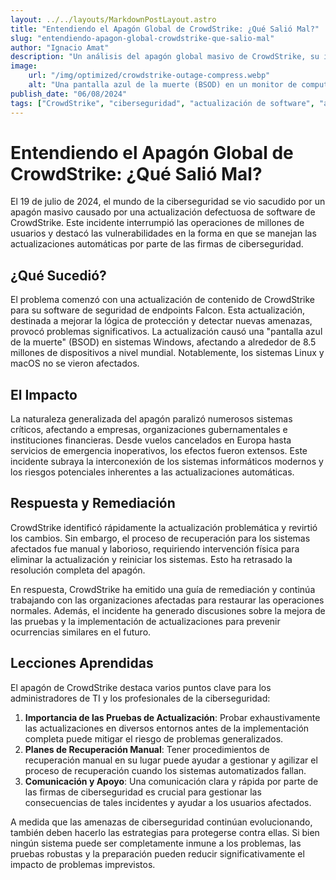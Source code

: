 ```yaml
---
layout: ../../layouts/MarkdownPostLayout.astro
title: "Entendiendo el Apagón Global de CrowdStrike: ¿Qué Salió Mal?"
slug: "entendiendo-apagon-global-crowdstrike-que-salio-mal"
author: "Ignacio Amat"
description: "Un análisis del apagón global masivo de CrowdStrike, su impacto y lecciones aprendidas para profesionales de ciberseguridad."
image:
    url: "/img/optimized/crowdstrike-outage-compress.webp"
    alt: "Una pantalla azul de la muerte (BSOD) en un monitor de computadora."
publish_date: "06/08/2024"
tags: ["CrowdStrike", "ciberseguridad", "actualización de software", "apagón global", "gestión de TI"]
---
```

# Entendiendo el Apagón Global de CrowdStrike: ¿Qué Salió Mal?

El 19 de julio de 2024, el mundo de la ciberseguridad se vio sacudido por un apagón masivo causado por una actualización defectuosa de software de CrowdStrike. Este incidente interrumpió las operaciones de millones de usuarios y destacó las vulnerabilidades en la forma en que se manejan las actualizaciones automáticas por parte de las firmas de ciberseguridad.

## ¿Qué Sucedió?

El problema comenzó con una actualización de contenido de CrowdStrike para su software de seguridad de endpoints Falcon. Esta actualización, destinada a mejorar la lógica de protección y detectar nuevas amenazas, provocó problemas significativos. La actualización causó una "pantalla azul de la muerte" (BSOD) en sistemas Windows, afectando a alrededor de 8.5 millones de dispositivos a nivel mundial. Notablemente, los sistemas Linux y macOS no se vieron afectados.

## El Impacto

La naturaleza generalizada del apagón paralizó numerosos sistemas críticos, afectando a empresas, organizaciones gubernamentales e instituciones financieras. Desde vuelos cancelados en Europa hasta servicios de emergencia inoperativos, los efectos fueron extensos. Este incidente subraya la interconexión de los sistemas informáticos modernos y los riesgos potenciales inherentes a las actualizaciones automáticas.

## Respuesta y Remediación

CrowdStrike identificó rápidamente la actualización problemática y revirtió los cambios. Sin embargo, el proceso de recuperación para los sistemas afectados fue manual y laborioso, requiriendo intervención física para eliminar la actualización y reiniciar los sistemas. Esto ha retrasado la resolución completa del apagón.

En respuesta, CrowdStrike ha emitido una guía de remediación y continúa trabajando con las organizaciones afectadas para restaurar las operaciones normales. Además, el incidente ha generado discusiones sobre la mejora de las pruebas y la implementación de actualizaciones para prevenir ocurrencias similares en el futuro.

## Lecciones Aprendidas

El apagón de CrowdStrike destaca varios puntos clave para los administradores de TI y los profesionales de la ciberseguridad:

1. **Importancia de las Pruebas de Actualización**: Probar exhaustivamente las actualizaciones en diversos entornos antes de la implementación completa puede mitigar el riesgo de problemas generalizados.
2. **Planes de Recuperación Manual**: Tener procedimientos de recuperación manual en su lugar puede ayudar a gestionar y agilizar el proceso de recuperación cuando los sistemas automatizados fallan.
3. **Comunicación y Apoyo**: Una comunicación clara y rápida por parte de las firmas de ciberseguridad es crucial para gestionar las consecuencias de tales incidentes y ayudar a los usuarios afectados.

A medida que las amenazas de ciberseguridad continúan evolucionando, también deben hacerlo las estrategias para protegerse contra ellas. Si bien ningún sistema puede ser completamente inmune a los problemas, las pruebas robustas y la preparación pueden reducir significativamente el impacto de problemas imprevistos.

<style>
    article p + h2 {
    font-size: 1.5em;
    font-weight: bold;
    margin-top: 1.5em;
  }

  article h2 + h1 {
    font-size: 2em;
    font-weight: bold;
    margin-top: 1.5em;
  }

    article {
        text-wrap: pretty;
    }
    
    article h3 {
    font-weight: bold;
      font-size: 1.5em;
      margin-top: 1.5em;
    }

  article p {
    margin: 10px 0;
    line-height: 1.7;
  }

article ul, article ol {
    list-style-type: circle;
    margin: 10px 0 10px 20px;
}

article li h4 {
    /* add soft light font */
    font-weight: lighter;
    font-style: italic;
}

article blockquote {
    border-left: 4px solid #ddd;
    padding-left: 15px;
    color: #666;
    margin: 20px 0;
    font-style: italic;
}

article p a {
      cursor: pointer;
  display: inline-flex;
  align-items: center;
  padding: 0.5rem 1rem; /* py-2 px-4 */
  font-size: 0.875rem; /* text-sm */
  font-weight: 500; /* font-medium */
  color: #1f2937; /* text-gray-900 */
  background-color: #ffffff; /* bg-white */
  border: 1px solid #e5e7eb; /* border border-gray-200 */
  border-radius: 0.5rem; /* rounded-lg */
  transition: all 0.2s ease-in-out; /* transition */
}

article p a:hover {
    background-color: #f3f4f6; /* hover:bg-gray-100 */
  color: rgba(234, 179, 8, 0.9); /* hover:text-yellow-500/90 */
}

article p a:focus {
    z-index: 10; /* focus:z-10 */
  outline: none; /* focus:outline-none */
  border-color: #e5e7eb; /* focus:ring-gray-200 */
  box-shadow: 0 0 0 2px #e5e7eb; /* focus:ring-2 */
  color: rgba(234, 179, 8, 0.9); /* focus:text-yellow-500/90 */
}

article code {
    background-color: #f5f5f5;
    padding: 2px 4px;
    border-radius: 4px;
    font-family: 'Courier New', Courier, monospace;
}

article pre {
    background-color: #f5f5f5;
    padding: 10px;
    border-radius: 4px;
    overflow-x: auto;
}

@media (min-width: 601px) and (max-width: 1024px) {
    article {
        padding: 40px;
    }
}

@media (max-width: 600px) { 
    article {
      padding: 30px;
    }

 }
</style>